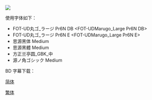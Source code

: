 ![](https://i.loli.net/2020/01/04/D8wzxVsan2XEHON.png)



使用字体如下：

- FOT-UD丸ゴ_ラージ Pr6N DB <FOT-UDMarugo_Large Pr6N DB>
- FOT-UD丸ゴ_ラージ Pr6N E <FOT-UDMarugo_Large Pr6N E>
- 思源黑体 Medium <Source Han Sans SC Medium>
- 思源黑體 Medium <Source Han Sans TC Medium>
- 方正兰亭圆\_GBK\_中 <FZLanTingYuan-DB-GBK>
- 源ノ角ゴシック Medium <Source Han Sans Medium>




BD 字幕下载：

[简体](https://raw.githubusercontent.com/SweetSub/SweetSub/master/Archive/Mai%20Mai%20Miracle/%5BSweetSub%5D%20Mai%20Mai%20Miracle.chs.ass)

[繁体](https://raw.githubusercontent.com/SweetSub/SweetSub/master/Archive/Mai%20Mai%20Miracle/%5BSweetSub%5D%20Mai%20Mai%20Miracle.cht.ass)